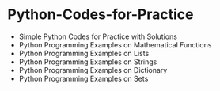 # Python-Codes-for-Practice

- Simple Python Codes for Practice with Solutions
- Python Programming Examples on Mathematical Functions
- Python Programming Examples on Lists
- Python Programming Examples on Strings
- Python Programming Examples on Dictionary
- Python Programming Examples on Sets

